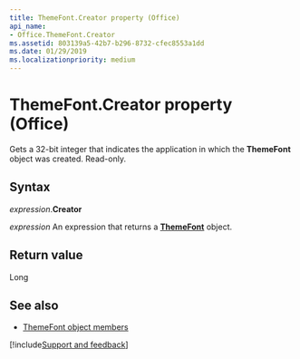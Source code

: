 ```yaml
---
title: ThemeFont.Creator property (Office)
api_name:
- Office.ThemeFont.Creator
ms.assetid: 803139a5-42b7-b296-8732-cfec8553a1dd
ms.date: 01/29/2019
ms.localizationpriority: medium
---
```



# ThemeFont.Creator property (Office)

Gets a 32-bit integer that indicates the application in which the **ThemeFont** object was created. Read-only.


## Syntax

_expression_.**Creator**

_expression_ An expression that returns a **[ThemeFont](Office.ThemeFont.md)** object.


## Return value

Long


## See also

- [ThemeFont object members](overview/Library-Reference/themefont-members-office.md)


[!include[Support and feedback](~/includes/feedback-boilerplate.md)]